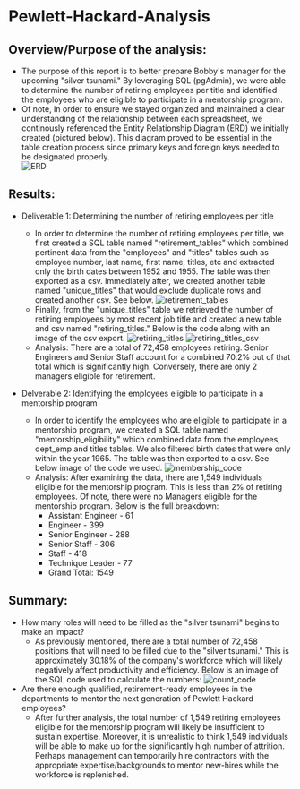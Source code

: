 # Pewlett-Hackard-Analysis

## Overview/Purpose of the analysis: 
   * The purpose of this report is to better prepare Bobby's manager for the upcoming "silver tsunami." By leveraging SQL (pgAdmin), we were able to determine the number of retiring employees per title and identified the employees who are eligible to participate in a mentorship program. 
   * Of note, In order to ensure we stayed organized and maintained a clear understanding of the relationship between each spreadsheet, we continously referenced the Entity Relationship Diagram (ERD) we initially created (pictured below). This diagram proved to be essential in the table creation process since primary keys and foreign keys needed to be designated properly.    
     ![ERD](Analysis_Projects_Folder/Pewlett-Hackard-Analysis_Folder/EmployeeDB.png)
   
## Results: 
   * Deliverable 1: Determining the number of retiring employees per title
     * In order to determine the number of retiring employees per title, we first created a SQL table named "retirement_tables" which combined pertinent data from the "employees" and "titles" tables such as employee number, last name, first name, titles, etc and extracted only the birth dates between 1952 and 1955. The table was then exported as a csv. Immediately after, we created another table named "unique_titles" that would exclude duplicate rows and created another csv. See below.
      ![retirement_tables](Analysis_Projects_Folder/Pewlett-Hackard-Analysis_Folder/retirement_unique.png)
     * Finally, from the "unique_titles" table we retrieved the number of retiring employees by most recent job title and created a new table and csv named "retiring_titles." Below is the code along with an image of the csv export. 
        ![retiring_titles](Analysis_Projects_Folder/Pewlett-Hackard-Analysis_Folder/retiring_titles.png)
        ![retiring_titles_csv](Analysis_Projects_Folder/Pewlett-Hackard-Analysis_Folder/retiring_titles_csv_image.png)
     * Analysis: There are a total of 72,458 employees retiring. Senior Engineers and Senior Staff account for a combined 70.2% out of that total which is significantly high. Conversely, there are only 2 managers eligible for retirement. 
     
   * Delverable 2: Identifying the employees eligible to participate in a mentorship program
     * In order to identify the employees who are eligible to participate in a mentorship program, we created a SQL table named "mentorship_eligibility" which combined data from the employees, dept_emp and titles tables. We also filtered birth dates that were only within the year 1965. The table was then exported to a csv. See below image of the code we used. 
       ![membership_code](Analysis_Projects_Folder/Pewlett-Hackard-Analysis_Folder/Deliverable_2_SQL.png)
     * Analysis: After examining the data, there are 1,549 individuals eligible for the mentorship program. This is less than 2% of retiring employees. Of note, there were no Managers eligible for the mentorship program. Below is the full breakdown: 
       * Assistant Engineer	- 61
       * Engineer -	399
       * Senior Engineer - 288
       * Senior Staff - 306
       * Staff -	418
       * Technique Leader -	77
       * Grand Total:	1549 

## Summary: 
   * How many roles will need to be filled as the "silver tsunami" begins to make an impact?
     * As previously mentioned, there are a total number of 72,458 positions that will need to be filled due to the "silver tsunami." This is approximately 30.18% of the company's workforce which will likely negatively affect productivity and efficiency. Below is an image of the SQL code used to calculate the numbers:
      ![count_code](Analysis_Projects_Folder/Pewlett-Hackard-Analysis_Folder/query_for_counts.png)
   * Are there enough qualified, retirement-ready employees in the departments to mentor the next generation of Pewlett Hackard employees?
     * After further analysis, the total number of 1,549 retiring employees eligible for the mentorship program will likely be insufficient to sustain expertise. Moreover, it is unrealistic to think 1,549 individuals will be able to make up for the significantly high number of attrition. Perhaps management can temporarily hire contractors with the appropriate expertise/backgrounds to mentor new-hires while the workforce is replenished. 
